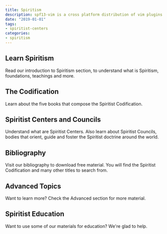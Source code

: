 ```yaml
---
title: Spiritism
description: spf13-vim is a cross platform distribution of vim plugins and resources
date: "2019-01-01"
tags:
- spiritist-centers
categories:
- spiritism
---
```



## Learn Spiritism
Read our introduction to Spiritism section, to understand what is Spiritism, foundations, teachings and more.

## The Codification
Learn about the five books that compose the Spiritist Codification.

## Spiritist Centers and Councils
Understand what are Spiritist Centers.  Also learn about Spiritist Councils, bodies that orient, guide and foster the Spiritist doctrine around the world.

## Bibliography
Visit our bibliography to download free material.  You will find the Spiritist Codification and many other titles to search from.

## Advanced Topics
Want to learn more? Check the Advanced section for more material.

## Spiritist Education 
Want to use some of our materials for education? We're glad to help.
